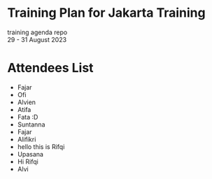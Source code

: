 # Training Plan for Jakarta Training
training agenda repo
<br /> 29 - 31 August 2023

# Attendees List

- Fajar
- Ofi
- Alvien
- Atifa
- Fata :D
- Suntanna
- Fajar
- Alifikri
- hello this is Rifqi
- Upasana
- Hi Rifqi
- Alvi

